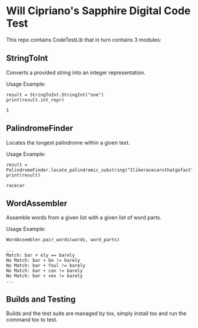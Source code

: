 # Will Cipriano's Sapphire Digital Code Test

This repo contains CodeTestLib that in turn contains 3 modules:

## StringToInt

Converts a provided string into an integer representation.

Usage Example:
```
result = StringToInt.StringInt("one")
print(result.int_repr)
```
```
1
```

## PalindromeFinder

Locates the longest palindrome within a given text.

Usage Example:
```
result = PalindromeFinder.locate_palindromic_substring("Ilikeracecarsthatgofast")
print(result)
```
```
racecar
```

## WordAssembler

Assemble words from a given list with a given list of word parts.

Usage Example:
```
WordAssembler.pair_words(words, word_parts)
```
```
...
Match: bar + ely == barely
No Match: bar + be != barely
No Match: bar + foul != barely
No Match: bar + con != barely
No Match: bar + vex != barely
...
```

## Builds and Testing

Builds and the test suite are managed by tox, simply install tox and run the command tox to test.
